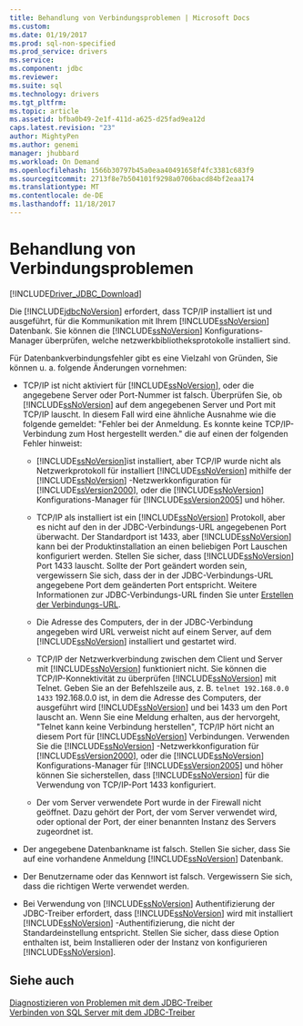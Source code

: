 ```yaml
---
title: Behandlung von Verbindungsproblemen | Microsoft Docs
ms.custom: 
ms.date: 01/19/2017
ms.prod: sql-non-specified
ms.prod_service: drivers
ms.service: 
ms.component: jdbc
ms.reviewer: 
ms.suite: sql
ms.technology: drivers
ms.tgt_pltfrm: 
ms.topic: article
ms.assetid: bfba0b49-2e1f-411d-a625-d25fad9ea12d
caps.latest.revision: "23"
author: MightyPen
ms.author: genemi
manager: jhubbard
ms.workload: On Demand
ms.openlocfilehash: 1566b30797b45a0eaa40491658f4fc3381c683f9
ms.sourcegitcommit: 2713f8e7b504101f9298a0706bacd84bf2eaa174
ms.translationtype: MT
ms.contentlocale: de-DE
ms.lasthandoff: 11/18/2017
---
```

# <a name="troubleshooting-connectivity"></a>Behandlung von Verbindungsproblemen
[!INCLUDE[Driver_JDBC_Download](../../includes/driver_jdbc_download.md)]

  Die [!INCLUDE[jdbcNoVersion](../../includes/jdbcnoversion_md.md)] erfordert, dass TCP/IP installiert ist und ausgeführt, für die Kommunikation mit Ihrem [!INCLUDE[ssNoVersion](../../includes/ssnoversion_md.md)] Datenbank. Sie können die [!INCLUDE[ssNoVersion](../../includes/ssnoversion_md.md)] Konfigurations-Manager überprüfen, welche netzwerkbibliotheksprotokolle installiert sind.  
  
 Für Datenbankverbindungsfehler gibt es eine Vielzahl von Gründen, Sie können u. a. folgende Änderungen vornehmen:  
  
-   TCP/IP ist nicht aktiviert für [!INCLUDE[ssNoVersion](../../includes/ssnoversion_md.md)], oder die angegebene Server oder Port-Nummer ist falsch. Überprüfen Sie, ob [!INCLUDE[ssNoVersion](../../includes/ssnoversion_md.md)] auf dem angegebenen Server und Port mit TCP/IP lauscht. In diesem Fall wird eine ähnliche Ausnahme wie die folgende gemeldet: "Fehler bei der Anmeldung. Es konnte keine TCP/IP-Verbindung zum Host hergestellt werden." die auf einen der folgenden Fehler hinweist:  
  
    -   [!INCLUDE[ssNoVersion](../../includes/ssnoversion_md.md)]ist installiert, aber TCP/IP wurde nicht als Netzwerkprotokoll für installiert [!INCLUDE[ssNoVersion](../../includes/ssnoversion_md.md)] mithilfe der [!INCLUDE[ssNoVersion](../../includes/ssnoversion_md.md)] -Netzwerkkonfiguration für [!INCLUDE[ssVersion2000](../../includes/ssversion2000_md.md)], oder die [!INCLUDE[ssNoVersion](../../includes/ssnoversion_md.md)] Konfigurations-Manager für [!INCLUDE[ssVersion2005](../../includes/ssversion2005_md.md)] und höher.  
  
    -   TCP/IP als installiert ist ein [!INCLUDE[ssNoVersion](../../includes/ssnoversion_md.md)] Protokoll, aber es nicht auf den in der JDBC-Verbindungs-URL angegebenen Port überwacht. Der Standardport ist 1433, aber [!INCLUDE[ssNoVersion](../../includes/ssnoversion_md.md)] kann bei der Produktinstallation an einen beliebigen Port Lauschen konfiguriert werden. Stellen Sie sicher, dass [!INCLUDE[ssNoVersion](../../includes/ssnoversion_md.md)] Port 1433 lauscht. Sollte der Port geändert worden sein, vergewissern Sie sich, dass der in der JDBC-Verbindungs-URL angegebene Port dem geänderten Port entspricht. Weitere Informationen zur JDBC-Verbindungs-URL finden Sie unter [Erstellen der Verbindungs-URL](../../connect/jdbc/building-the-connection-url.md).  
  
    -   Die Adresse des Computers, der in der JDBC-Verbindung angegeben wird URL verweist nicht auf einem Server, auf dem [!INCLUDE[ssNoVersion](../../includes/ssnoversion_md.md)] installiert und gestartet wird.  
  
    -   TCP/IP der Netzwerkverbindung zwischen dem Client und Server mit [!INCLUDE[ssNoVersion](../../includes/ssnoversion_md.md)] funktioniert nicht. Sie können die TCP/IP-Konnektivität zu überprüfen [!INCLUDE[ssNoVersion](../../includes/ssnoversion_md.md)] mit Telnet. Geben Sie an der Befehlszeile aus, z. B. `telnet 192.168.0.0 1433` 192.168.0.0 ist, in dem die Adresse des Computers, der ausgeführt wird [!INCLUDE[ssNoVersion](../../includes/ssnoversion_md.md)] und bei 1433 um den Port lauscht an. Wenn Sie eine Meldung erhalten, aus der hervorgeht, "Telnet kann keine Verbindung herstellen", TCP/IP hört nicht an diesem Port für [!INCLUDE[ssNoVersion](../../includes/ssnoversion_md.md)] Verbindungen. Verwenden Sie die [!INCLUDE[ssNoVersion](../../includes/ssnoversion_md.md)] -Netzwerkkonfiguration für [!INCLUDE[ssVersion2000](../../includes/ssversion2000_md.md)], oder die [!INCLUDE[ssNoVersion](../../includes/ssnoversion_md.md)] Konfigurations-Manager für [!INCLUDE[ssVersion2005](../../includes/ssversion2005_md.md)] und höher können Sie sicherstellen, dass [!INCLUDE[ssNoVersion](../../includes/ssnoversion_md.md)] für die Verwendung von TCP/IP-Port 1433 konfiguriert.  
  
    -   Der vom Server verwendete Port wurde in der Firewall nicht geöffnet. Dazu gehört der Port, der vom Server verwendet wird, oder optional der Port, der einer benannten Instanz des Servers zugeordnet ist.  
  
-   Der angegebene Datenbankname ist falsch. Stellen Sie sicher, dass Sie auf eine vorhandene Anmeldung [!INCLUDE[ssNoVersion](../../includes/ssnoversion_md.md)] Datenbank.  
  
-   Der Benutzername oder das Kennwort ist falsch. Vergewissern Sie sich, dass die richtigen Werte verwendet werden.  
  
-   Bei Verwendung von [!INCLUDE[ssNoVersion](../../includes/ssnoversion_md.md)] Authentifizierung der JDBC-Treiber erfordert, dass [!INCLUDE[ssNoVersion](../../includes/ssnoversion_md.md)] wird mit installiert [!INCLUDE[ssNoVersion](../../includes/ssnoversion_md.md)] -Authentifizierung, die nicht der Standardeinstellung entspricht. Stellen Sie sicher, dass diese Option enthalten ist, beim Installieren oder der Instanz von konfigurieren [!INCLUDE[ssNoVersion](../../includes/ssnoversion_md.md)].  
  
## <a name="see-also"></a>Siehe auch  
 [Diagnostizieren von Problemen mit dem JDBC-Treiber](../../connect/jdbc/diagnosing-problems-with-the-jdbc-driver.md)   
 [Verbinden von SQL Server mit dem JDBC-Treiber](../../connect/jdbc/connecting-to-sql-server-with-the-jdbc-driver.md)  
  
  
